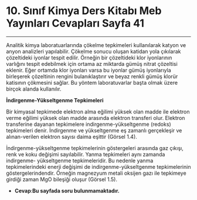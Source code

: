 # 10. Sınıf Kimya Ders Kitabı Meb Yayınları Cevapları Sayfa 41

---

Analitik kimya laboratuarlarında çökelme tepkimeleri kullanılarak katyon ve anyon analizleri yapılabilir. Çökelme sonucu oluşan katidan yola çıkılarak çözeltideki iyonlar tespit edilir. Örneğin bir çözeltideki klor iyonlarının varlığını tespit edebilmek için ortama az miktarda gümüş nitrat çözeltisi eklenir. Eğer ortamda klor iyonları varsa bu iyonlar gümüş iyonlarıyla birleşerek çözeltinin rengini bulanıklaştırır ve beyaz renkli gümüş klorür katisının çökmesini sağlar. Bu yöntem laboratuvarlar başta olmak üzere birçok alanda kullanılır.

**İndirgenme-Yükseltgenme Tepkimeleri**

Bir kimyasal tepkimede elektron alma eğilimi yüksek olan madde ile elektron verme eğilimi yüksek olan madde arasında elektron transferi olur. Elektron transferine dayanan tepkimelere indirgenme-yükseltgenme (redoks) tepkimeleri denir. İndirgenme ve yükseltgenme eş zamanlı gerçekleşir ve alınan-verilen elektron sayısı daima eşittir (Görsel 1.4).

İndirgenme-yükseltgenme tepkimelerinin göstergeleri arasında gaz çıkışı, renk ve koku değişimi sayılabilir. Yanma tepkimeleri aynı zamanda indirgenme- yükseltgenme tepkimeleridir. Bu nedenle yanma tepkimelerindeki enerji değişimi de indirgenme-yükseltgenme tepkimelerinin göstergelerindendir. Örneğin magnezyum metali oksijen gazı ile tepkimeye girdiği zaman MgO bileşiği oluşur (Görsel 1.5).

-   **Cevap**:**Bu sayfada soru bulunmamaktadır.**